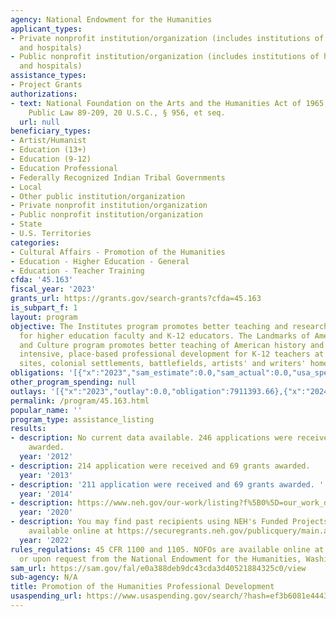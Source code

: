 ```yaml
---
agency: National Endowment for the Humanities
applicant_types:
- Private nonprofit institution/organization (includes institutions of higher education
  and hospitals)
- Public nonprofit institution/organization (includes institutions of higher education
  and hospitals)
assistance_types:
- Project Grants
authorizations:
- text: National Foundation on the Arts and the Humanities Act of 1965, as amended,
    Public Law 89-209, 20 U.S.C., § 956, et seq.
  url: null
beneficiary_types:
- Artist/Humanist
- Education (13+)
- Education (9-12)
- Education Professional
- Federally Recognized Indian Tribal Governments
- Local
- Other public institution/organization
- Private nonprofit institution/organization
- Public nonprofit institution/organization
- State
- U.S. Territories
categories:
- Cultural Affairs - Promotion of the Humanities
- Education - Higher Education - General
- Education - Teacher Training
cfda: '45.163'
fiscal_year: '2023'
grants_url: https://grants.gov/search-grants?cfda=45.163
is_subpart_f: 1
layout: program
objective: The Institutes program promotes better teaching and research in the humanities
  for higher education faculty and K-12 educators. The Landmarks of American History
  and Culture program promotes better teaching of American history and culture through
  intensive, place-based professional development for K-12 teachers at historical
  sites, colonial settlements, battlefields, artists' and writers' homes.
obligations: '[{"x":"2023","sam_estimate":0.0,"sam_actual":0.0,"usa_spending_actual":7742378.19},{"x":"2024","sam_estimate":0.0,"sam_actual":0.0,"usa_spending_actual":6824343.9},{"x":"2025","sam_estimate":0.0,"sam_actual":0.0,"usa_spending_actual":0.0}]'
other_program_spending: null
outlays: '[{"x":"2023","outlay":0.0,"obligation":7911393.66},{"x":"2024","outlay":0.0,"obligation":7137186.0},{"x":"2025","outlay":0.0,"obligation":0.0}]'
permalink: /program/45.163.html
popular_name: ''
program_type: assistance_listing
results:
- description: No current data available. 246 applications were received and 65 grants
    awarded.
  year: '2012'
- description: 214 application were received and 69 grants awarded.
  year: '2013'
- description: '211 application were received and 69 grants awarded. '
  year: '2014'
- description: https://www.neh.gov/our-work/listing?f%5B0%5D=our_work_division_office%3A401&f%5B1%5D=content_type%3Aproject
  year: '2020'
- description: You may find past recipients using NEH's Funded Projects Query Form
    available online at https://securegrants.neh.gov/publicquery/main.aspx.
  year: '2022'
rules_regulations: 45 CFR 1100 and 1105. NOFOs are available online at http://www.neh.gov
  or upon request from the National Endowment for the Humanities, Washington, DC 20506.
sam_url: https://sam.gov/fal/e0a388deb9dc43cda3d40521884325c0/view
sub-agency: N/A
title: Promotion of the Humanities Professional Development
usaspending_url: https://www.usaspending.gov/search/?hash=ef3b6081e4443c88a9ab8b7f1954d850
---
```

